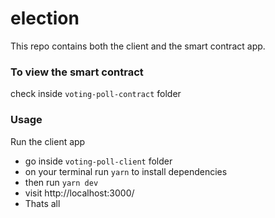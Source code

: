 # election

This repo contains both the client and the smart contract app. 

### To view the smart contract 
check inside `voting-poll-contract` folder

### Usage 
Run the client app 
- go inside `voting-poll-client` folder
- on your terminal run `yarn` to install dependencies
- then run `yarn dev` 
- visit http://localhost:3000/
- Thats all
